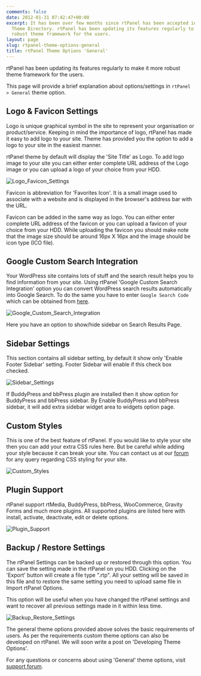 ```yaml
---
comments: false
date: 2012-01-31 07:42:47+00:00
excerpt: It has been over few months since rtPanel has been accepted in official WordPress
  Theme Directory. rtPanel has been updating its features regularly to make it more
  robust theme framework for the users.
layout: page
slug: rtpanel-theme-options-general
title: rtPanel Theme Options 'General'
---
```


rtPanel has been updating its features regularly to make it more robust theme framework for the users.

This page will provide a brief explanation about options/settings in `rtPanel > General` theme option.



## Logo & Favicon Settings



Logo is unique graphical symbol in the site to represent your organisation or product/service. Keeping in mind the importance of logo, rtPanel has made it easy to add logo to your site. Theme has provided you the option to add a logo to your site in the easiest manner.

rtPanel theme by default will display the 'Site Title' as Logo. To add logo image to your site you can either enter complete URL address of the Logo image or you can upload a logo of your choice from your HDD.

![Logo_Favicon_Settings](https://rtcamp.com/wp-content/uploads/2012/01/Logo_Favicon_Settings.png)

Favicon is abbreviation for 'Favorites Icon'. It is a small image used to associate with a website and is displayed in the browser's address bar with the URL.

Favicon can be added in the same way as logo. You can either enter complete URL address of the favicon or you can upload a favicon of your choice from your HDD. While uploading the favicon you should make note that the image size should be around 16px X 16px and the image should be icon type (ICO file).



## Google Custom Search Integration



Your WordPress site contains lots of stuff and the search result helps you to find information from your site. Using rtPanel 'Google Custom Search Integration' option you can convert WordPress search results automatically into Google Search. To do the same you have to enter `Google Search Code` which can be obtained from [here](http://www.google.com/cse/).

![Google_Custom_Search_Integration](https://rtcamp.com/wp-content/uploads/2012/01/Google_Custom_Search_Integration.png)

Here you have an option to show/hide sidebar on Search Results Page.



## Sidebar Settings



This section contains all sidebar setting, by default it show only 'Enable Footer Sidebar' setting. Footer Sidebar will enable if this check box checked.

![Sidebar_Settings](https://rtcamp.com/wp-content/uploads/2012/01/Sidebar_Settings.png)

If BuddyPress and bbPress plugin are installed then it show option for BuddyPress and bbPress sidebar. By Enable BuddyPress and bbPress sidebar, it will add extra sidebar widget area to widgets option page.



## Custom Styles



This is one of the best feature of rtPanel. If you would like to style your site then you can add your extra CSS rules here. But be careful while adding your style because it can break your site. You can contact us at our [forum](https://rtcamp.com/support/forum/rtpanel/) for any query regarding CSS styling for your site.

![Custom_Styles](https://rtcamp.com/wp-content/uploads/2012/01/Custom_Styles.png)



## Plugin Support



rtPanel support rtMedia, BuddyPress, bbPress, WooCommerce, Gravity Forms and much more plugins. All supported plugins are listed here with install, activate, deactivate, edit or delete options.

![Plugin_Support](https://rtcamp.com/wp-content/uploads/2012/01/Plugin_Support.png)



## Backup / Restore Settings


The rtPanel Settings can be backed up or restored through this option. You can save the setting made in the rtPanel on you HDD. Clicking on the 'Export' button will create a file type ".rtp". All your setting will be saved in this file and to restore the same setting you need to upload same file in Import rtPanel Options.

This option will be useful when you have changed the rtPanel settings and want to recover all previous settings made in it within less time.

![Backup_Restore_Settings](https://rtcamp.com/wp-content/uploads/2012/01/Backup_Restore_Settings.png)

The general theme options provided above solves the basic requirements of users. As per the requirements custom theme options can also be developed on rtPanel. We will soon write a post on 'Developing Theme Options'.

For any questions or concerns about using 'General' theme options, visit [support forum](https://rtcamp.com/support/forum/rtpanel/).
